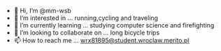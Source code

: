 - 👋 Hi, I’m @mm-wsb
- 👀 I’m interested in ... running,cycling and traveling
- 🌱 I’m currently learning ... studying computer science and firefighting
- 💞️ I’m looking to collaborate on ... long bicycle trips
- 📫 How to reach me ... wrx81895@student.wroclaw.merito.pl

<!---
mm-wsb/mm-wsb is a ✨ special ✨ repository because its `README.md` (this file) appears on your GitHub profile.
You can click the Preview link to take a look at your changes.
--->
